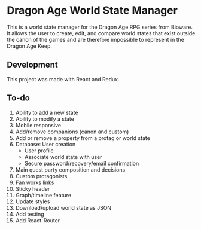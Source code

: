# Dragon Age World State Manager
This is a world state manager for the Dragon Age RPG series from Bioware. It allows the user to create, edit, and compare world states that exist outside the canon of the games and are therefore impossible to represent in the Dragon Age Keep.

## Development
This project was made with React and Redux.

## To-do
1. Ability to add a new state
1. Ability to modify a state
1. Mobile responsive
1. Add/remove companions (canon and custom)
1. Add or remove a property from a protag or world state
1. Database: User creation
    - User profile
    - Associate world state with user
    - Secure password/recovery/email confirmation
1. Main quest party composition and decisions 
1. Custom protagonists
1. Fan works links
1. Sticky header
1. Graph/timeline feature
1. Update styles
1. Download/upload world state as JSON
1. Add testing
1. Add React-Router